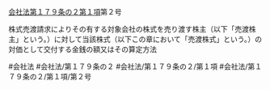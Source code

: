 [会社法第１７９条の２第１項](会社法＿＿＿＿第１７９条の２第１項)第２号

株式売渡請求によりその有する対象会社の株式を売り渡す株主（以下「売渡株主」という。）に対して当該株式（以下この章において「売渡株式」という。）の対価として交付する金銭の額又はその算定方法


#会社法
#会社法/第１７９条の２
#会社法/第１７９条の２/第１項
#会社法/第１７９条の２/第１項/第２号
